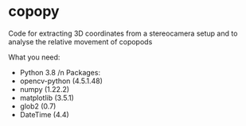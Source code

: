 # copopy
Code for extracting 3D coordinates from a stereocamera setup and to analyse the relative movement of copopods  

What you need:
- Python 3.8 /n
Packages:
- opencv-python (4.5.1.48)
- numpy (1.22.2)
- matplotlib (3.5.1)
- glob2 (0.7)
- DateTime (4.4)

